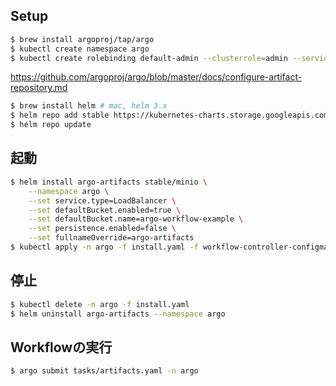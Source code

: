 
## Setup

```bash
$ brew install argoproj/tap/argo
$ kubectl create namespace argo
$ kubectl create rolebinding default-admin --clusterrole=admin --serviceaccount=argo:default --namespace=argo
```

https://github.com/argoproj/argo/blob/master/docs/configure-artifact-repository.md

```bash
$ brew install helm # mac, helm 3.x
$ helm repo add stable https://kubernetes-charts.storage.googleapis.com/ # official Helm stable charts
$ helm repo update
```

## 起動

```bash
$ helm install argo-artifacts stable/minio \
    --namespace argo \
    --set service.type=LoadBalancer \
    --set defaultBucket.enabled=true \
    --set defaultBucket.name=argo-workflow-example \
    --set persistence.enabled=false \
    --set fullnameOverride=argo-artifacts
$ kubectl apply -n argo -f install.yaml -f workflow-controller-configmap.yaml
```

## 停止

```bash
$ kubectl delete -n argo -f install.yaml
$ helm uninstall argo-artifacts --namespace argo
```

## Workflowの実行

```bash
$ argo submit tasks/artifacts.yaml -n argo
```